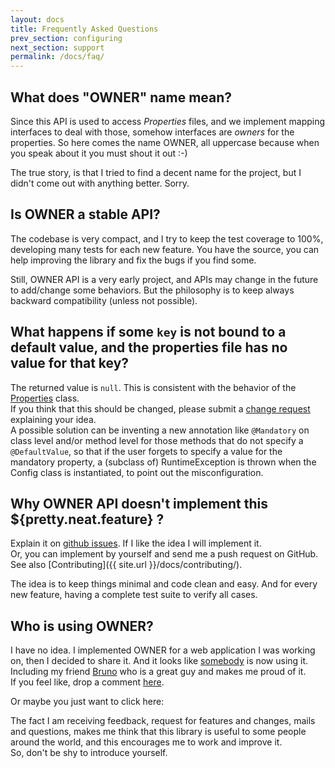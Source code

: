 ```yaml
---
layout: docs
title: Frequently Asked Questions
prev_section: configuring
next_section: support
permalink: /docs/faq/
---
```


## What does "OWNER" name mean?

Since this API is used to access *Properties* files, and we implement mapping interfaces to deal with those,
somehow interfaces are *owners* for the properties. So here comes the name OWNER, all uppercase because when you speak
about it you must shout it out :-)

The true story, is that I tried to find a decent name for the project, but I didn't come out with anything better.
Sorry.

## Is OWNER a stable API?

The codebase is very compact, and I try to keep the test coverage to 100%, developing many tests for each new feature.
You have the source, you can help improving the library and fix the bugs if you find some.

Still, OWNER API is a very early project, and APIs may change in the future to add/change some behaviors. But the
philosophy is to keep always backward compatibility (unless not possible).

## What happens if some `key` is not bound to a default value, and the properties file has no value for that key?

The returned value is `null`. This is consistent with the behavior of the [Properties][properties] class.  
If you think that this should be changed, please submit a [change request][issues] explaining your idea.  
A possible solution can be inventing a new annotation like `@Mandatory` on class level and/or method level for those
methods that do not specify a `@DefaultValue`, so that if the user forgets to specify a value for the mandatory
property, a (subclass of) RuntimeException is thrown when the Config class is instantiated, to point out the
misconfiguration.

## Why OWNER API doesn't implement this ${pretty.neat.feature} ?

Explain it on [github issues][issues]. If I like the idea I will implement it.  
Or, you can implement by yourself and send me a push request on GitHub.  
See also [Contributing]({{ site.url }}/docs/contributing/).

The idea is to keep things minimal and code clean and easy. And for every new feature, having a complete test suite to
verify all cases.

  [properties]: http://docs.oracle.com/javase/7/docs/api/java/util/Properties.html
  [issues]: https://github.com/lviggiano/owner/issues

## Who is using OWNER?

I have no idea. I implemented OWNER for a web application I was working on, then I decided to share it. And it looks 
like [somebody][#32] is now using it. Including my friend [Bruno] who is a great guy and makes me proud of it.  
If you feel like, drop a comment [here][#32].

Or maybe you just want to click here:

<script type="text/javascript" src="http://www.ohloh.net/p/629412/widgets/project_users.js?style=gray"></script>

The fact I am receiving feedback, request for features and changes, mails and questions, makes me think that this 
library is useful to some people around the world, and this encourages me to work and improve it.  
So, don't be shy to introduce yourself.

  [#32]: https://github.com/lviggiano/owner/issues/32
  [Bruno]: https://github.com/lviggiano/owner/issues/32#issuecomment-19466459
